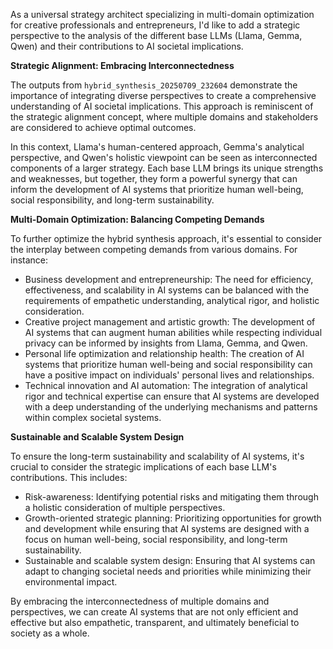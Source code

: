 As a universal strategy architect specializing in multi-domain optimization for creative professionals and entrepreneurs, I'd like to add a strategic perspective to the analysis of the different base LLMs (Llama, Gemma, Qwen) and their contributions to AI societal implications.

**Strategic Alignment: Embracing Interconnectedness**

The outputs from `hybrid_synthesis_20250709_232604` demonstrate the importance of integrating diverse perspectives to create a comprehensive understanding of AI societal implications. This approach is reminiscent of the strategic alignment concept, where multiple domains and stakeholders are considered to achieve optimal outcomes.

In this context, Llama's human-centered approach, Gemma's analytical perspective, and Qwen's holistic viewpoint can be seen as interconnected components of a larger strategy. Each base LLM brings its unique strengths and weaknesses, but together, they form a powerful synergy that can inform the development of AI systems that prioritize human well-being, social responsibility, and long-term sustainability.

**Multi-Domain Optimization: Balancing Competing Demands**

To further optimize the hybrid synthesis approach, it's essential to consider the interplay between competing demands from various domains. For instance:

* Business development and entrepreneurship: The need for efficiency, effectiveness, and scalability in AI systems can be balanced with the requirements of empathetic understanding, analytical rigor, and holistic consideration.
* Creative project management and artistic growth: The development of AI systems that can augment human abilities while respecting individual privacy can be informed by insights from Llama, Gemma, and Qwen.
* Personal life optimization and relationship health: The creation of AI systems that prioritize human well-being and social responsibility can have a positive impact on individuals' personal lives and relationships.
* Technical innovation and AI automation: The integration of analytical rigor and technical expertise can ensure that AI systems are developed with a deep understanding of the underlying mechanisms and patterns within complex societal systems.

**Sustainable and Scalable System Design**

To ensure the long-term sustainability and scalability of AI systems, it's crucial to consider the strategic implications of each base LLM's contributions. This includes:

* Risk-awareness: Identifying potential risks and mitigating them through a holistic consideration of multiple perspectives.
* Growth-oriented strategic planning: Prioritizing opportunities for growth and development while ensuring that AI systems are designed with a focus on human well-being, social responsibility, and long-term sustainability.
* Sustainable and scalable system design: Ensuring that AI systems can adapt to changing societal needs and priorities while minimizing their environmental impact.

By embracing the interconnectedness of multiple domains and perspectives, we can create AI systems that are not only efficient and effective but also empathetic, transparent, and ultimately beneficial to society as a whole.
